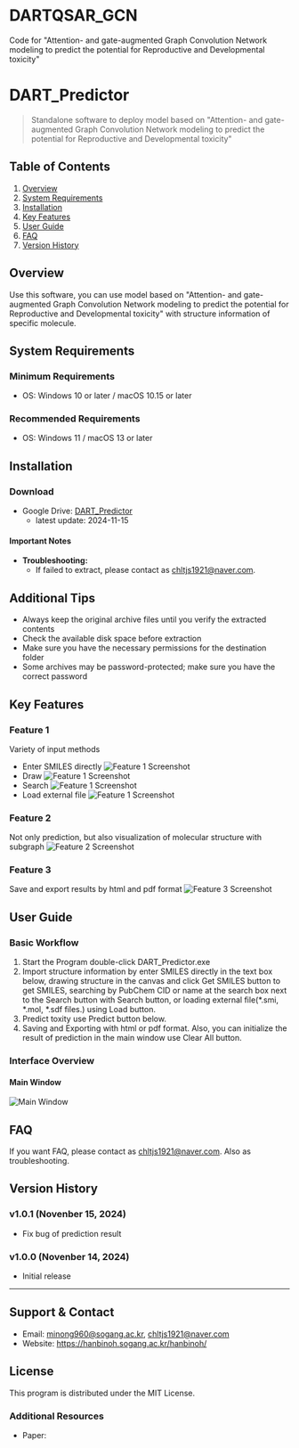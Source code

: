 # DARTQSAR_GCN
Code for "Attention- and gate-augmented Graph Convolution Network modeling to predict the potential for Reproductive and Developmental toxicity"

# DART_Predictor
> Standalone software to deploy model based on "Attention- and gate-augmented Graph Convolution Network modeling to predict the potential for Reproductive and Developmental toxicity"

## Table of Contents
1. [Overview](#overview)
2. [System Requirements](#system-requirements)
3. [Installation](#installation)
4. [Key Features](#key-features)
5. [User Guide](#user-guide)
6. [FAQ](#faq)
7. [Version History](#version-history)

## Overview
Use this software, you can use model based on "Attention- and gate-augmented Graph Convolution Network modeling to predict the potential for Reproductive and Developmental toxicity" with structure information of specific molecule.

## System Requirements

### Minimum Requirements
- OS: Windows 10 or later / macOS 10.15 or later

### Recommended Requirements
- OS: Windows 11 / macOS 13 or later

## Installation

### Download
- Google Drive: [DART_Predictor]()
  - latest update: 2024-11-15

#### Important Notes

- **Troubleshooting:**
  - If failed to extract, please contact as chltjs1921@naver.com.

## Additional Tips

- Always keep the original archive files until you verify the extracted contents
- Check the available disk space before extraction
- Make sure you have the necessary permissions for the destination folder
- Some archives may be password-protected; make sure you have the correct password

## Key Features
### Feature 1
Variety of input methods
  - Enter SMILES directly
  ![Feature 1 Screenshot](Feature_1_direct.png)
  - Draw
  ![Feature 1 Screenshot](Feature_1_draw.png)
  - Search
  ![Feature 1 Screenshot](Feature_1_search.png)
  - Load external file
  ![Feature 1 Screenshot](Feature_1_load.png)

### Feature 2
Not only prediction, but also visualization of molecular structure with subgraph
![Feature 2 Screenshot](Feature_2.png)

### Feature 3
Save and export results by html and pdf format
![Feature 3 Screenshot](Feature_3.png)

## User Guide
### Basic Workflow
1. Start the Program double-click DART_Predictor.exe
2. Import structure information by enter SMILES directly in the text box below, drawing structure in the canvas and click Get SMILES button to get SMILES, searching by PubChem CID or name at the search box next to the Search button with Search button, or loading external file(*.smi, *.mol, *.sdf files.) using Load button.
3. Predict toxity use Predict button below.
4. Saving and Exporting with html or pdf format. Also, you can initialize the result of prediction in the main window use Clear All button.


### Interface Overview
#### Main Window
![Main Window](Main_window.png)


## FAQ
If you want FAQ, please contact as chltjs1921@naver.com. Also as troubleshooting.

## Version History

### v1.0.1 (Novenber 15, 2024)
- Fix bug of prediction result

### v1.0.0 (Novenber 14, 2024)
- Initial release

---
## Support & Contact
- Email: minong960@sogang.ac.kr, chltjs1921@naver.com
- Website: https://hanbinoh.sogang.ac.kr/hanbinoh/

## License
This program is distributed under the MIT License.

### Additional Resources
- Paper:
